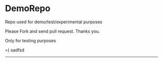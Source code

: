 # DemoRepo
Repo used for demo/test/experimental purposes

Please Fork and send pull request. Thanks you.

Only for testing purposes

=)
sadfsd
****
